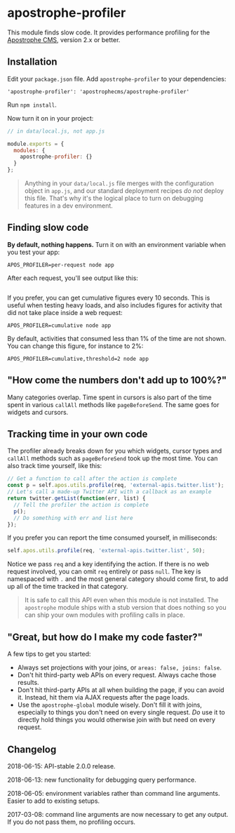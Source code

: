 # apostrophe-profiler

This module finds slow code. It provides performance profiling for the [Apostrophe CMS](http://apostrophenow.org), version 2.x or better.

## Installation

Edit your `package.json` file. Add `apostrophe-profiler` to your dependencies:

```
'apostrophe-profiler': 'apostrophecms/apostrophe-profiler'
```

Run `npm install`.

Now turn it on in your project:

```javascript
// in data/local.js, not app.js

module.exports = {
  modules: {
    apostrophe-profiler: {}
  }
};
```

> Anything in your `data/local.js` file merges with the configuration object in `app.js`, and our standard deployment recipes *do not* deploy this file. That's why it's the logical place to turn on debugging features in a dev environment.

## Finding slow code

**By default, nothing happens.** Turn it on with an environment variable
when you test your app:

```
APOS_PROFILER=per-request node app
```

After each request, you'll see output like this:

```
```

If you prefer, you can get cumulative figures every 10 seconds. This is
useful when testing heavy loads, and also includes figures for
activity that did not take place inside a web request:

```
APOS_PROFILER=cumulative node app
```

By default, activities that consumed less than 1% of the time
are not shown. You can change this figure, for instance
to 2%:

```
APOS_PROFILER=cumulative,threshold=2 node app
```

## "How come the numbers don't add up to 100%?"

Many categories overlap. Time spent in cursors is also part of the
time spent in various `callAll` methods like `pageBeforeSend`.
The same goes for widgets and cursors. 

## Tracking time in your own code

The profiler already breaks down for you which widgets,
cursor types and `callAll` methods such as `pageBeforeSend`
took up the most time. You can also track time yourself,
like this:

```javascript
// Get a function to call after the action is complete
const p = self.apos.utils.profile(req, 'external-apis.twitter.list');
// Let's call a made-up Twitter API with a callback as an example
return twitter.getList(function(err, list) {
  // Tell the profiler the action is complete
  p();
  // Do something with err and list here
});
```

If you prefer you can report the time consumed yourself, in
milliseconds:

```javascript
self.apos.utils.profile(req, 'external-apis.twitter.list', 50);
```

Notice we pass `req` and a key identifying the action. If
there is no web request involved, you can omit `req` entirely
or pass `null`. The key is namespaced with `.` and the
most general category should come first, to add up all of the
time tracked in that category.

> It is safe to call this API even when this module is not installed. The `apostrophe` module ships with a stub version that does nothing so you can ship your own modules with profiling calls in place.

## "Great, but how do I make my code faster?"

A few tips to get you started:

* Always set projections with your joins, or `areas: false, joins: false`.
* Don't hit third-party web APIs on every request. Always cache those results.
* Don't hit third-party APIs at all when building the page, if you can
avoid it. Instead, hit them via AJAX requests after the page loads.
* Use the `apostrophe-global` module wisely. Don't fill it with joins,
especially to things you don't need on every single request. *Do*
use it to directly hold things you would otherwise join with but need
on every request.

## Changelog

2018-06-15: API-stable 2.0.0 release.

2018-06-13: new functionality for debugging query performance.

2018-06-05: environment variables rather than command line arguments. Easier to add to existing setups.

2017-03-08: command line arguments are now necessary to get any output. If you do not pass them, no profiling occurs.


